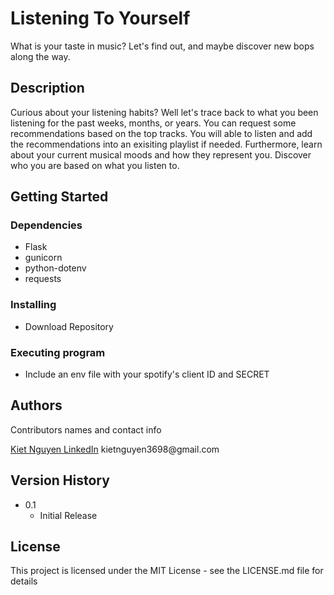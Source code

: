 # Listening To Yourself 

What is your taste in music? Let's find out, and maybe discover new bops along the way.

## Description

Curious about your listening habits? Well let's trace back to what you been listening for the past weeks, months, or years. You can request some recommendations based on the top tracks. You will able to listen and add the recommendations into an exisiting playlist if needed. Furthermore, learn about your current musical moods and how they represent you. Discover who you are based on what you listen to.

## Getting Started

### Dependencies

* Flask
* gunicorn
* python-dotenv
* requests

### Installing

* Download Repository 

### Executing program

* Include an env file with your spotify's client ID and SECRET

## Authors

Contributors names and contact info
  
[Kiet Nguyen LinkedIn]([https://twitter.com/dompizzie](https://www.linkedin.com/in/kiet-nguyen-232458276/)) kietnguyen3698@gmail.com

## Version History
* 0.1
    * Initial Release

## License

This project is licensed under the MIT License - see the LICENSE.md file for details
